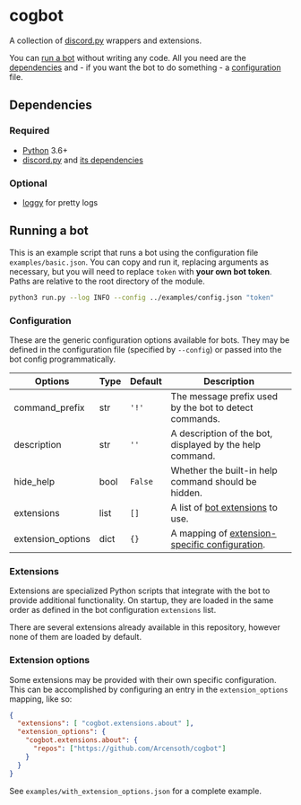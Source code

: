 # cogbot
A collection of [discord.py](https://github.com/Rapptz/discord.py) wrappers and extensions.

You can [run a bot](#running-a-bot) without writing any code. All you need are the [dependencies](#dependencies) and - if you want the bot to do something - a [configuration](#configuration) file.

## Dependencies

### Required
* [Python](https://www.python.org/) 3.6+
* [discord.py](https://github.com/Rapptz/discord.py) and [its dependencies](https://github.com/Rapptz/discord.py#requirements)

### Optional
* [loggy](https://github.com/Arcensoth/loggy) for pretty logs

## Running a bot
This is an example script that runs a bot using the configuration file `examples/basic.json`. You can copy and run it, replacing arguments as necessary, but you will need to replace `token` with **your own bot token**. Paths are relative to the root directory of the module.

```bash
python3 run.py --log INFO --config ../examples/config.json "token"
```

### Configuration
These are the generic configuration options available for bots. They may be defined in the configuration file (specified by `--config`) or passed into the bot config programmatically.

| Options           | Type | Default | Description
| ----------------- | ---- | ------- | -----------
| command_prefix    | str  | `'!'`   | The message prefix used by the bot to detect commands.
| description       | str  | `''`    | A description of the bot, displayed by the help command.
| hide_help         | bool | `False` | Whether the built-in help command should be hidden.
| extensions        | list | `[]`    | A list of [bot extensions](#extensions) to use.
| extension_options | dict | `{}`    | A mapping of [extension-specific configuration](#extension-options).

### Extensions
Extensions are specialized Python scripts that integrate with the bot to provide additional functionality. On startup, they are loaded in the same order as defined in the bot configuration `extensions` list.

There are several extensions already available in this repository, however none of them are loaded by default.

### Extension options
Some extensions may be provided with their own specific configuration. This can be accomplished by configuring an entry in the `extension_options` mapping, like so:

```json
{
  "extensions": [ "cogbot.extensions.about" ],
  "extension_options": {
    "cogbot.extensions.about": {
      "repos": ["https://github.com/Arcensoth/cogbot"]
    }
  }
}
```

See `examples/with_extension_options.json` for a complete example.
